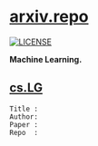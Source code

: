 # [arxiv.repo](https://github.com/Mainvooid/arxiv.repo)

[![LICENSE](https://img.shields.io/badge/license-Anti%20996-blue.svg)](https://github.com/996icu/996.ICU/blob/master/LICENSE)

**Machine Learning.**

## [cs.LG](https://arxiv.org/list/cs.LG/recent)

```
Title :
Author:
Paper :
Repo  :
```